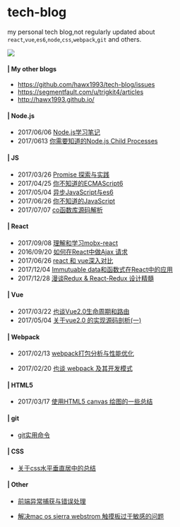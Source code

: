 # tech-blog

my personal tech blog,not regularly updated about `react`,`vue`,`es6`,`node`,`css`,`webpack`,`git` and others.


 

![](img/Blog-designer.jpg)

#### | My other blogs

* https://github.com/hawx1993/tech-blog/issues
* https://segmentfault.com/u/trigkit4/articles
* http://hawx1993.github.io/

#### | Node.js  

- 2017/06/06 [Node.js学习笔记 ](https://github.com/hawx1993/tech-blog/issues/14)
- 2017/0613 [你需要知道的Node.js Child Processes](https://github.com/hawx1993/tech-blog/issues/15)

#### | JS

- 2017/03/26 [Promise 探索与实践](https://github.com/hawx1993/tech-blog/issues/7)
- 2017/04/25 [你不知道的ECMAScript6 ](https://github.com/hawx1993/tech-blog/issues/9)
- 2017/05/04 [异步JavaScript与es6](https://github.com/hawx1993/tech-blog/issues/10)
- 2017/06/26 [你不知道的JavaScript](https://github.com/hawx1993/tech-blog/issues/16)
- 2017/07/07 [co函数库源码解析](https://github.com/hawx1993/tech-blog/issues/18)

#### | React

- 2017/09/08 [理解和学习mobx-react ](https://github.com/hawx1993/tech-blog/issues/19)
- 2016/09/20 [如何在React中做Ajax 请求](https://github.com/hawx1993/tech-blog/issues/1)
- 2017/06/26 [react 和 vue深入对比](https://github.com/hawx1993/tech-blog/issues/17)
- 2017/12/04 [Immutuable data和函数式在React中的应用](https://github.com/hawx1993/tech-blog/issues/20)
- 2017/12/28 [漫谈Redux & React-Redux 设计精髓](https://github.com/hawx1993/tech-blog/issues/21)

#### | Vue

- 2017/03/22 [也谈Vue2.0生命周期和路由](https://github.com/hawx1993/tech-blog/issues/6)
- 2017/05/04 [关于vue2.0 的实现源码剖析(一)](https://github.com/hawx1993/tech-blog/issues/11)

#### | Webpack  

- 2017/02/13 [webpack打包分析与性能优化](https://github.com/hawx1993/tech-blog/issues/3)

- 2017/02/20 [也谈 webpack 及其开发模式](https://github.com/hawx1993/tech-blog/issues/4)

#### | HTML5

- 2017/03/17 [使用HTML5 canvas 绘图的一些总结](https://github.com/hawx1993/tech-blog/issues/5)



#### | git

- [git实用命令](https://github.com/hawx1993/tech-blog/issues/8)

#### | CSS

- [关于css水平垂直居中的总结](https://github.com/hawx1993/tech-blog/issues/12)

#### | Other

- [前端异常捕获与错误处理](https://github.com/hawx1993/tech-blog/issues/13)

- [解决mac os sierra webstrom 触摸板过于敏感的问题](https://github.com/hawx1993/tech-blog/issues/2)
